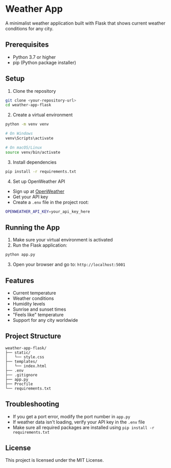 # Weather App

A minimalist weather application built with Flask that shows current weather conditions for any city.

## Prerequisites

- Python 3.7 or higher
- pip (Python package installer)

## Setup

1. Clone the repository
```bash
git clone <your-repository-url>
cd weather-app-flask
```

2. Create a virtual environment
```bash
python -m venv venv

# On Windows
venv\Scripts\activate

# On macOS/Linux
source venv/bin/activate
```

3. Install dependencies
```bash
pip install -r requirements.txt
```

4. Set up OpenWeather API
- Sign up at [OpenWeather](https://openweathermap.org/api)
- Get your API key
- Create a `.env` file in the project root:
```bash
OPENWEATHER_API_KEY=your_api_key_here
```

## Running the App

1. Make sure your virtual environment is activated
2. Run the Flask application:
```bash
python app.py
```
3. Open your browser and go to: `http://localhost:5001`

## Features

- Current temperature
- Weather conditions
- Humidity levels
- Sunrise and sunset times
- "Feels like" temperature
- Support for any city worldwide

## Project Structure
```
weather-app-flask/
├── static/
│   └── style.css
├── templates/
│   └── index.html
├── .env
├── .gitignore
├── app.py
├── Procfile
└── requirements.txt
```

## Troubleshooting

- If you get a port error, modify the port number in `app.py`
- If weather data isn't loading, verify your API key in the `.env` file
- Make sure all required packages are installed using `pip install -r requirements.txt`

## License

This project is licensed under the MIT License.
